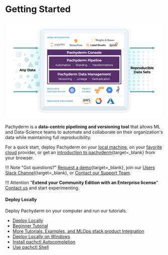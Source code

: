 # Getting Started

![what-is-pachyderm](./images/what-is-pachyderm.svg)

Pachyderm is a **data-centric pipelining and versioning tool** that allows ML and Data-Science teams to automate and collaborate on their organization's data while maintaining full reproducibility.

For a quick start, deploy Pachyderm on your [local machine](./local-installation/), on your [favorite cloud](../deploy-manage/deploy/quickstart/) provider, or get an [introduction to pachyderm](https://public-sandbox.workspace.pachyderm.io/){target=_blank} from your browser.

!!! Note "Got questions?"
     [Request a demo](https://www.pachyderm.com/request-a-demo/){target=_blank}, join our [Users Slack Channel](https://www.pachyderm.com/slack/){target=_blank}, or [Contact our Support Team](mailto:support@pachyderm.io).

!!! Attention "**Extend your Community Edition with an Enterprise license**"
    [Contact us](mailto:sales@pachyderm.com) and start experimenting.


<div class="row">
  <div class="column-1">
    <div class="card-square mdl-card mdl-shadow--2dp">
      <div class="mdl-card__title mdl-card--expand">
        <h4 class="mdl-card__title-text">Deploy Locally &nbsp;&nbsp;&nbsp;<i class="fa fa-laptop"></i></h4>
      </div>
      <div class="mdl-card__supporting-text">
        Deploy Pachyderm on your computer and run our tutorials.
      </div>
      <div class="mdl-card__actions mdl-card--border">
        <ul>
          <li><a href="local-installation/" class="md-typeset md-link">
          Deploy Locally
          </a>
          </li>
          <li><a href="beginner-tutorial/" class="md-typeset md-link">
          Beginner Tutorial
          </a>
          </li>
          <li><a href="../examples/examples" class="md-typeset md-link">
          More Tutorials, Examples, and MLOps stack product Integration
          </a>
          </li>
          <li><a href="wsl-deploy/" class="md-typeset md-link">
          Deploy Locally on Windows
          </a>
          </li>
          <li><a href="install-pachctl-completion/" class="md-typeset md-link">
          Install pachctl Autocompletion
          </a>
          </li>
          <li><a href="../deploy-manage/manage/pachctl-shell/" class="md-typeset md-link">
          Use pachctl Shell
          </a>
          </li>
        </ul>
       </div>
     </div>
  </div>
</div>

